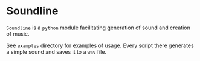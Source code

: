 # Soundline

`Soundline` is a `python` module facilitating generation of sound and creation of music.

See `examples` directory for examples of usage. Every script there generates a simple sound and
saves it to a `wav` file.

